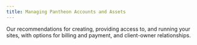 ```yaml
---
title: Managing Pantheon Accounts and Assets
---
```

Our recommendations for creating, providing access to, and running your sites, with options for billing and payment, and client-owner relationships. 
